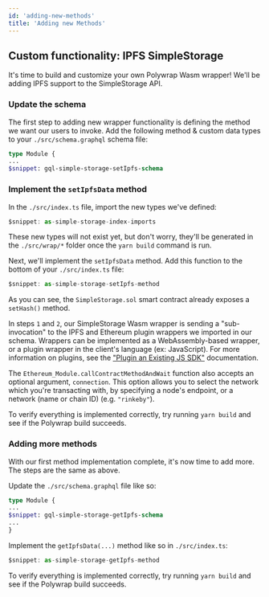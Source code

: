 ```yaml
---
id: 'adding-new-methods'
title: 'Adding new Methods'
---
```


## **Custom functionality: IPFS SimpleStorage**

It's time to build and customize your own Polywrap Wasm wrapper! We'll be adding IPFS support to the SimpleStorage API.

### **Update the schema**

The first step to adding new wrapper functionality is defining the method we want our users to invoke. Add the following method & custom data types to your `./src/schema.graphql` schema file:

```graphql title="./src/schema.graphql"
type Module {
...
$snippet: gql-simple-storage-setIpfs-schema
```

### **Implement the `setIpfsData` method**

In the `./src/index.ts` file, import the new types we've defined:

```typescript title="./src/index.ts"
$snippet: as-simple-storage-index-imports
```

These new types will not exist yet, but don't worry, they'll be generated in the `./src/wrap/*` folder once the `yarn build` command is run.

Next, we'll implement the `setIpfsData` method. Add this function to the bottom of your `./src/index.ts` file:

```typescript title="./src/index.ts"
$snippet: as-simple-storage-setIpfs-method
```

As you can see, the `SimpleStorage.sol` smart contract already exposes a `setHash()` method.

In steps `1` and `2`, our SimpleStorage Wasm wrapper is sending a "sub-invocation" to the IPFS and Ethereum plugin wrappers we imported in our schema. Wrappers can be implemented as a WebAssembly-based wrapper, or a plugin wrapper in the client's language (ex: JavaScript). For more information on plugins, see the ["Plugin an Existing JS SDK"](/tutorials/create-plugin-wrappers/create-js-plugin) documentation.

The `Ethereum_Module.callContractMethodAndWait` function also accepts an optional argument, `connection`. This option allows you to select the network which you're transacting with, by specifying a node's endpoint, or a network (name or chain ID) (e.g. `"rinkeby"`).

To verify everything is implemented correctly, try running `yarn build` and see if the Polywrap build succeeds.

### **Adding more methods**

With our first method implementation complete, it's now time to add more. The steps are the same as above.

Update the `./src/schema.graphql` file like so:

```graphql title="./src/schema.graphql"
type Module {
...
$snippet: gql-simple-storage-getIpfs-schema
...
}
```

Implement the `getIpfsData(...)` method like so in `./src/index.ts`:

```typescript title="./src/index.ts"
$snippet: as-simple-storage-getIpfs-method
```

To verify everything is implemented correctly, try running `yarn build` and see if the Polywrap build succeeds.
